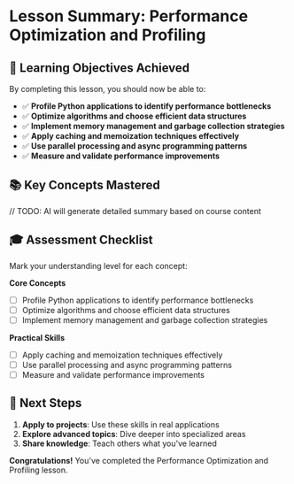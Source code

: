 # Lesson Summary: Performance Optimization and Profiling

## 🎯 Learning Objectives Achieved

By completing this lesson, you should now be able to:

- ✅ **Profile Python applications to identify performance bottlenecks**
- ✅ **Optimize algorithms and choose efficient data structures**
- ✅ **Implement memory management and garbage collection strategies**
- ✅ **Apply caching and memoization techniques effectively**
- ✅ **Use parallel processing and async programming patterns**
- ✅ **Measure and validate performance improvements**

## 📚 Key Concepts Mastered

// TODO: AI will generate detailed summary based on course content

## 🎓 Assessment Checklist

Mark your understanding level for each concept:

**Core Concepts**
- [ ] Profile Python applications to identify performance bottlenecks
- [ ] Optimize algorithms and choose efficient data structures
- [ ] Implement memory management and garbage collection strategies

**Practical Skills**
- [ ] Apply caching and memoization techniques effectively
- [ ] Use parallel processing and async programming patterns
- [ ] Measure and validate performance improvements

## 🚀 Next Steps

1. **Apply to projects**: Use these skills in real applications
2. **Explore advanced topics**: Dive deeper into specialized areas
3. **Share knowledge**: Teach others what you've learned

**Congratulations!** You've completed the Performance Optimization and Profiling lesson.
